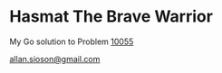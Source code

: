 # Hasmat The Brave Warrior

My Go solution to Problem [10055](https://onlinejudge.org/external/100/10055.pdf)

allan.sioson@gmail.com
